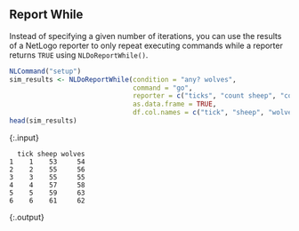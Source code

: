 ---
---

## Report While

Instead of specifying a given number of iterations, you can use the results of a NetLogo reporter to only repeat executing commands while a reporter returns `TRUE` using `NLDoReportWhile()`. 
  

~~~r
NLCommand("setup")
sim_results <- NLDoReportWhile(condition = "any? wolves", 
                               command = "go",
                               reporter = c("ticks", "count sheep", "count wolves"),
                               as.data.frame = TRUE,
                               df.col.names = c("tick", "sheep", "wolves"))
head(sim_results)
~~~
{:.input}
~~~
  tick sheep wolves
1    1    53     54
2    2    55     56
3    3    55     55
4    4    57     58
5    5    59     63
6    6    61     62
~~~
{:.output}

